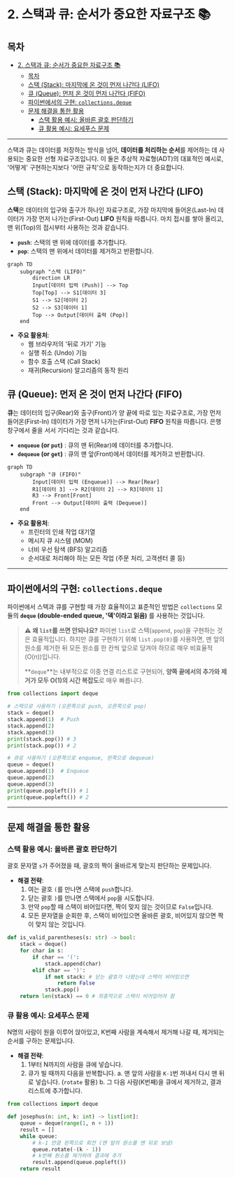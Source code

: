 # 2. 스택과 큐: 순서가 중요한 자료구조 📚

## 목차
- [2. 스택과 큐: 순서가 중요한 자료구조 📚](#2-스택과-큐-순서가-중요한-자료구조-)
  - [목차](#목차)
  - [스택 (Stack): 마지막에 온 것이 먼저 나간다 (LIFO)](#스택-stack-마지막에-온-것이-먼저-나간다-lifo)
  - [큐 (Queue): 먼저 온 것이 먼저 나간다 (FIFO)](#큐-queue-먼저-온-것이-먼저-나간다-fifo)
  - [파이썬에서의 구현: `collections.deque`](#파이썬에서의-구현-collectionsdeque)
  - [문제 해결을 통한 활용](#문제-해결을-통한-활용)
    - [스택 활용 예시: 올바른 괄호 판단하기](#스택-활용-예시-올바른-괄호-판단하기)
    - [큐 활용 예시: 요세푸스 문제](#큐-활용-예시-요세푸스-문제)

---

스택과 큐는 데이터를 저장하는 방식을 넘어, **데이터를 처리하는 순서**를 제어하는 데 사용되는 중요한 선형 자료구조입니다. 이 둘은 추상적 자료형(ADT)의 대표적인 예시로, '어떻게' 구현하는지보다 '어떤 규칙'으로 동작하는지가 더 중요합니다.

## 스택 (Stack): 마지막에 온 것이 먼저 나간다 (LIFO)

**스택**은 데이터의 입구와 출구가 하나인 자료구조로, 가장 마지막에 들어온(Last-In) 데이터가 가장 먼저 나가는(First-Out) **LIFO** 원칙을 따릅니다. 마치 접시를 쌓아 올리고, 맨 위(Top)의 접시부터 사용하는 것과 같습니다.

- **`push`**: 스택의 맨 위에 데이터를 추가합니다.
- **`pop`**: 스택의 맨 위에서 데이터를 제거하고 반환합니다.

```mermaid
graph TD
    subgraph "스택 (LIFO)"
        direction LR
        Input[데이터 입력 (Push)] --> Top
        Top[Top] --> S1[데이터 3]
        S1 --> S2[데이터 2]
        S2 --> S3[데이터 1]
        Top --> Output[데이터 출력 (Pop)]
    end
```

- **주요 활용처**:
    - 웹 브라우저의 '뒤로 가기' 기능
    - 실행 취소 (Undo) 기능
    - 함수 호출 스택 (Call Stack)
    - 재귀(Recursion) 알고리즘의 동작 원리

## 큐 (Queue): 먼저 온 것이 먼저 나간다 (FIFO)

**큐**는 데이터의 입구(Rear)와 출구(Front)가 양 끝에 따로 있는 자료구조로, 가장 먼저 들어온(First-In) 데이터가 가장 먼저 나가는(First-Out) **FIFO** 원칙을 따릅니다. 은행 창구에서 줄을 서서 기다리는 것과 같습니다.

- **`enqueue` (or `put`)** : 큐의 맨 뒤(Rear)에 데이터를 추가합니다.
- **`dequeue` (or `get`)** : 큐의 맨 앞(Front)에서 데이터를 제거하고 반환합니다.

```mermaid
graph TD
    subgraph "큐 (FIFO)"
        Input[데이터 입력 (Enqueue)] --> Rear[Rear]
        R1[데이터 3] --> R2[데이터 2] --> R3[데이터 1]
        R3 --> Front[Front]
        Front --> Output[데이터 출력 (Dequeue)]
    end
```

- **주요 활용처**:
    - 프린터의 인쇄 작업 대기열
    - 메시지 큐 시스템 (MOM)
    - 너비 우선 탐색 (BFS) 알고리즘
    - 순서대로 처리해야 하는 모든 작업 (주문 처리, 고객센터 콜 등)

---

## 파이썬에서의 구현: `collections.deque`

파이썬에서 스택과 큐를 구현할 때 가장 효율적이고 표준적인 방법은 `collections` 모듈의 **`deque` (double-ended queue, '덱'이라고 읽음)** 를 사용하는 것입니다.

> **⚠️ 왜 `list`를 쓰면 안되나요?**
> 파이썬 `list`로 스택(`append`, `pop`)을 구현하는 것은 효율적입니다. 하지만 큐를 구현하기 위해 `list.pop(0)`를 사용하면, 맨 앞의 원소를 제거한 뒤 모든 원소를 한 칸씩 앞으로 당겨야 하므로 매우 비효율적(O(n))입니다.
>
> **`deque`**는 내부적으로 이중 연결 리스트로 구현되어, **양쪽 끝에서의 추가와 제거가 모두 O(1)의 시간 복잡도**로 매우 빠릅니다.

```python
from collections import deque

# 스택으로 사용하기 (오른쪽으로 push, 오른쪽으로 pop)
stack = deque()
stack.append(1)  # Push
stack.append(2)
stack.append(3)
print(stack.pop()) # 3
print(stack.pop()) # 2

# 큐로 사용하기 (오른쪽으로 enqueue, 왼쪽으로 dequeue)
queue = deque()
queue.append(1)  # Enqueue
queue.append(2)
queue.append(3)
print(queue.popleft()) # 1
print(queue.popleft()) # 2
```

---

## 문제 해결을 통한 활용

### 스택 활용 예시: 올바른 괄호 판단하기
괄호 문자열 `s`가 주어졌을 때, 괄호의 짝이 올바르게 맞는지 판단하는 문제입니다.

- **해결 전략**:
    1. 여는 괄호 `(`를 만나면 스택에 `push`합니다.
    2. 닫는 괄호 `)`를 만나면 스택에서 `pop`을 시도합니다.
    3. 만약 `pop`할 때 스택이 비어있다면, 짝이 맞지 않는 것이므로 `False`입니다.
    4. 모든 문자열을 순회한 후, 스택이 비어있으면 올바른 괄호, 비어있지 않으면 짝이 맞지 않는 것입니다.

```python
def is_valid_parentheses(s: str) -> bool:
    stack = deque()
    for char in s:
        if char == '(':
            stack.append(char)
        elif char == ')':
            if not stack: # 닫는 괄호가 나왔는데 스택이 비어있으면
                return False
            stack.pop()
    return len(stack) == 0 # 최종적으로 스택이 비어있어야 함
```

### 큐 활용 예시: 요세푸스 문제
N명의 사람이 원을 이루어 앉아있고, K번째 사람을 계속해서 제거해 나갈 때, 제거되는 순서를 구하는 문제입니다.

- **해결 전략**:
    1. 1부터 N까지의 사람을 큐에 넣습니다.
    2. 큐가 빌 때까지 다음을 반복합니다.
        a. 맨 앞의 사람을 `K-1`번 꺼내서 다시 맨 뒤로 넣습니다. (`rotate` 활용)
        b. 그 다음 사람(K번째)을 큐에서 제거하고, 결과 리스트에 추가합니다.

```python
from collections import deque

def josephus(n: int, k: int) -> list[int]:
    queue = deque(range(1, n + 1))
    result = []
    while queue:
        # k-1 만큼 왼쪽으로 회전 (맨 앞의 원소를 맨 뒤로 보냄)
        queue.rotate(-(k - 1))
        # k번째 원소를 제거하여 결과에 추가
        result.append(queue.popleft())
    return result
```